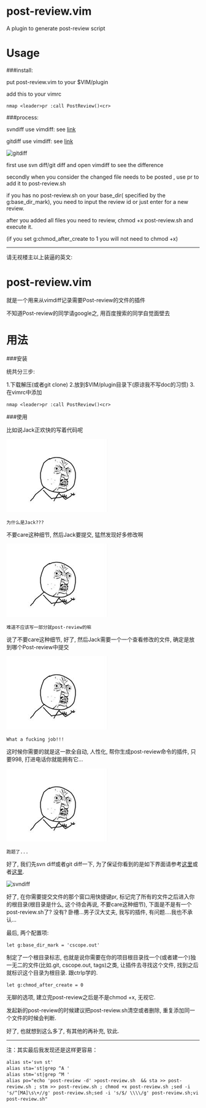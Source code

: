 post-review.vim
===============

A plugin to generate post-review script


Usage
===============

###install:

put post-review.vim to your $VIM/plugin 

add this to your vimrc

    nmap <leader>pr :call PostReview()<cr>

###process:

svndiff use vimdiff: see [link](http://www.ccvita.com/445.html "svndiff use vimdiff")

gitdiff use vimdiff: see [link](http://cxh.me/2013/09/14/show-gitdiff-using-vimdiff/ "svn diff use vimdiff")

![](http://cxh.me/images/2013/git-vimdiff.png "gitdiff")

first use svn diff/git diff and open vimdiff to see the difference

secondly when you consider the changed file needs to be posted , use <leader>pr to add it to post-review.sh

if you has no post-review.sh on your base_dir( specified by the g:base_dir_mark), you need to input the review id or just enter for a new review.

after you added all files you need to review, chmod +x post-review.sh and execute it.

(if you set g:chmod_after_create to 1 you will not need to chmod +x)

----------------------------------------

请无视楼主以上装逼的英文:

post-review.vim
===============

就是一个用来从vimdiff记录需要Post-review的文件的插件

不知道Post-review的同学请google之, 用百度搜索的同学自觉面壁去

用法
===============
###安装

统共分三步:

1.下载解压(或者git clone)
2.放到$VIM/plugin目录下(原谅我不写doc的习惯)
3.在vimrc中添加 

    nmap <leader>pr :call PostReview()<cr>

###使用

比如说Jack正欢快的写着代码呢

![](ask.jpg "")

    为什么是Jack???

不要care这种细节, 然后Jack要提交, 猛然发现好多修改啊
    
![](ask.jpg "") 

    难道不应该写一部分就post-review的嘛

说了不要care这种细节, 好了, 然后Jack需要一个一个查看修改的文件, 确定是放到哪个Post-review中提交

![](ask.jpg "") 

    What a fucking job!!!

这时候你需要的就是这一款全自动, 人性化, 帮你生成post-review命令的插件, 只要998, 打进电话你就能拥有它...
    
![](ask.jpg "") 

    跑题了...

好了, 我们先svn diff或者git diff一下, 为了保证你看到的是如下界面请参考[这里](http://www.ccvita.com/445.html "svndiff use vimdiff")或者[这里](http://cxh.me/2013/09/14/show-gitdiff-using-vimdiff/ "svn diff use vimdiff").

![](http://www.ccvita.com/usr/uploads/2011/svn_diff.png "svndiff")

好了, 在你需要提交文件的那个窗口用快捷键<leader>pr, 标记完了所有的文件之后进入你的根目录(根目录是什么, 这个待会再说, 不要care这种细节), 下面是不是有一个post-review.sh了? 没有? 卧槽...男子汉大丈夫, 我写的插件, 有问题....我也不承认...

最后, 两个配置项:

    let g:base_dir_mark = 'cscope.out'

制定了一个根目录标志, 也就是说你需要在你的项目根目录找一个(或者建一个)独一无二的文件(比如.git, cscope.out, tags)之类, 让插件去寻找这个文件, 找到之后就标识这个目录为根目录. 跟ctrlp学的.

    let g:chmod_after_create = 0

无聊的选项, 建立完post-review之后是不是chmod +x, 无视它.

发起新的post-review的时候建议把post-review.sh清空或者删除, 重复添加同一个文件的时候会判断.

好了, 也就想到这么多了, 有其他的再补充, 钦此.

-------------------------

注：其实最后我发现还是这样更容易：

    alias st='svn st'
    alias sta='st|grep ^A '
    alias stm='st|grep ^M '
    alias po="echo 'post-review -d' >post-review.sh  && sta >> post-review.sh ; stm >> post-review.sh ; chmod +x post-review.sh ;sed -i 's/^[MA]\s\+//g' post-review.sh;sed -i 's/$/ \\\\/g' post-review.sh;vi post-review.sh"
